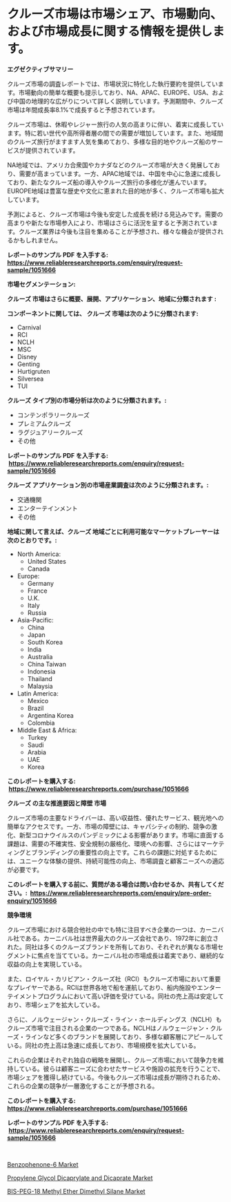 <p><h1>クルーズ市場は市場シェア、市場動向、および市場成長に関する情報を提供します。</h1></p><p><strong>エグゼクティブサマリー</strong></p>
<p><p>クルーズ市場の調査レポートでは、市場状況に特化した執行要約を提供しています。市場動向の簡単な概要も提示しており、NA、APAC、EUROPE、USA、および中国の地理的な広がりについて詳しく説明しています。予測期間中、クルーズ市場は年間成長率8.1%で成長すると予想されています。</p><p>クルーズ市場は、休暇やレジャー旅行の人気の高まりに伴い、着実に成長しています。特に若い世代や高所得者層の間での需要が増加しています。また、地域間のクルーズ旅行がますます人気を集めており、多様な目的地やクルーズ船のサービスが提供されています。</p><p>NA地域では、アメリカ合衆国やカナダなどのクルーズ市場が大きく発展しており、需要が高まっています。一方、APAC地域では、中国を中心に急速に成長しており、新たなクルーズ船の導入やクルーズ旅行の多様化が進んでいます。EUROPE地域は豊富な歴史や文化に恵まれた目的地が多く、クルーズ市場も拡大しています。</p><p>予測によると、クルーズ市場は今後も安定した成長を続ける見込みです。需要の高まりや新たな市場参入により、市場はさらに活況を呈すると予測されています。クルーズ業界は今後も注目を集めることが予想され、様々な機会が提供されるかもしれません。</p></p>
<p><strong>レポートのサンプル PDF を入手する: <a href="https://www.reliableresearchreports.com/enquiry/request-sample/1051666">https://www.reliableresearchreports.com/enquiry/request-sample/1051666</a></strong></p>
<p><strong>市場セグメンテーション:</strong></p>
<p><strong> クルーズ 市場はさらに概要、展開、アプリケーション、地域に分類されます :</strong></p>
<p><strong>コンポーネントに関しては、 クルーズ 市場は次のように分類されます: &nbsp;</strong></p>
<p><ul><li>Carnival</li><li>RCI</li><li>NCLH</li><li>MSC</li><li>Disney</li><li>Genting</li><li>Hurtigruten</li><li>Silversea</li><li>TUI</li></ul></p>
<p><strong> クルーズ タイプ別の市場分析は次のように分類されます。:</strong></p>
<p><ul><li>コンテンポラリークルーズ</li><li>プレミアムクルーズ</li><li>ラグジュアリークルーズ</li><li>その他</li></ul></p>
<p><strong>レポートのサンプル PDF を入手する: &nbsp;<a href="https://www.reliableresearchreports.com/enquiry/request-sample/1051666">https://www.reliableresearchreports.com/enquiry/request-sample/1051666</a></strong></p>
<p><strong> クルーズ アプリケーション別の市場産業調査は次のように分類されます。:</strong></p>
<p><ul><li>交通機関</li><li>エンターテインメント</li><li>その他</li></ul></p>
<p><strong>地域に関して言えば、クルーズ 地域ごとに利用可能なマーケットプレーヤーは次のとおりです。:</strong></p>
<p><ul>
    <li>
        North America:
        <ul>
            <li>United States</li>
            <li>Canada</li>
        </ul>
    </li>
    <li>
        Europe:
        <ul>
            <li>Germany</li>
            <li>France</li>
            <li>U.K.</li>
            <li>Italy</li>
            <li>Russia</li>
        </ul>
    </li>
    <li>
        Asia-Pacific:
        <ul>
            <li>China</li>
            <li>Japan</li>
            <li>South Korea</li>
            <li>India</li>
            <li>Australia</li>
            <li>China Taiwan</li>
            <li>Indonesia</li>
            <li>Thailand</li>
            <li>Malaysia</li>
        </ul>
    </li>
    <li>
        Latin America:
        <ul>
            <li>Mexico</li>
            <li>Brazil</li>
            <li>Argentina Korea</li>
            <li>Colombia</li>
        </ul>
    </li>
    <li>
        Middle East & Africa:
        <ul>
            <li>Turkey</li>
            <li>Saudi</li>
            <li>Arabia</li>
            <li>UAE</li>
            <li>Korea</li>
        </ul>
    </li>
    </ul></p>
<p><strong>このレポートを購入する: &nbsp;<a href="https://www.reliableresearchreports.com/purchase/1051666">https://www.reliableresearchreports.com/purchase/1051666</a></strong></p>
<p><strong>クルーズ の主な推進要因と障壁 市場</strong></p>
<p><p>クルーズ市場の主要なドライバーは、高い収益性、優れたサービス、観光地への簡単なアクセスです。一方、市場の障壁には、キャパシティの制約、競争の激化、新型コロナウイルスのパンデミックによる影響があります。市場に直面する課題は、需要の不確実性、安全規制の厳格化、環境への影響、さらにはマーケティングとブランディングの重要性の向上です。これらの課題に対処するためには、ユニークな体験の提供、持続可能性の向上、市場調査と顧客ニーズへの適応が必要です。</p></p>
<p><strong>このレポートを購入する前に、質問がある場合は問い合わせるか、共有してください。:&nbsp; <a href="https://www.reliableresearchreports.com/enquiry/pre-order-enquiry/1051666">https://www.reliableresearchreports.com/enquiry/pre-order-enquiry/1051666</a></strong></p>
<p><strong>競争環境</strong></p>
<p><p>クルーズ市場における競合他社の中でも特に注目すべき企業の一つは、カーニバル社である。カーニバル社は世界最大のクルーズ会社であり、1972年に創立された。同社は多くのクルーズブランドを所有しており、それぞれが異なる市場セグメントに焦点を当てている。カーニバル社の市場成長は着実であり、継続的な収益の向上を実現している。</p><p>また、ロイヤル・カリビアン・クルーズ社（RCI）もクルーズ市場において重要なプレイヤーである。RCIは世界各地で船を運航しており、船内施設やエンターテイメントプログラムにおいて高い評価を受けている。同社の売上高は安定しており、市場シェアを拡大している。</p><p>さらに、ノルウェージャン・クルーズ・ライン・ホールディングス（NCLH）もクルーズ市場で注目される企業の一つである。NCLHはノルウェージャン・クルーズ・ラインなど多くのブランドを展開しており、多様な顧客層にアピールしている。同社の売上高は急速に成長しており、市場規模を拡大している。</p><p>これらの企業はそれぞれ独自の戦略を展開し、クルーズ市場において競争力を維持している。彼らは顧客ニーズに合わせたサービスや施設の拡充を行うことで、市場シェアを獲得し続けている。今後もクルーズ市場は成長が期待されるため、これらの企業の競争が一層激化することが予想される。</p></p>
<p><strong>このレポートを購入する: &nbsp; <a href="https://www.reliableresearchreports.com/purchase/1051666">https://www.reliableresearchreports.com/purchase/1051666</a></strong></p>
<p><strong>レポートのサンプル PDF を入手する: &nbsp;<a href="https://www.reliableresearchreports.com/enquiry/request-sample/1051666">https://www.reliableresearchreports.com/enquiry/request-sample/1051666</a></strong><strong></strong></p>
<p>&nbsp;</p>
<p><p><a href="https://view.publitas.com/reportprime-1/benzophenone-6-market-research-report-provides-critical-insights-that-can-help-shape-business-development-and-investment-strategies/">Benzophenone-6 Market</a></p><p><a href="https://view.publitas.com/reportprime-1/propylene-glycol-dicaprylate-and-dicaprate-market-insights-market-players-and-forecast-till-2030/">Propylene Glycol Dicaprylate and Dicaprate Market</a></p><p><a href="https://view.publitas.com/reportprime-1/bis-peg-18-methyl-ether-dimethyl-silane-market-furnish-information-about-market-size-market-share-market-dynamics-and-projections-spanning-from-2023-to-2030/">BIS-PEG-18 Methyl Ether Dimethyl Silane Market</a></p></p>